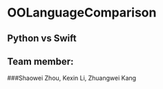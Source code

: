 # OOLanguageComparison
## Python vs Swift
## Team member: </br>
###Shaowei Zhou, Kexin Li, Zhuangwei Kang
